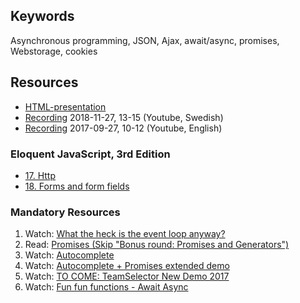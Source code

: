 ## Keywords
Asynchronous programming, JSON, Ajax, await/async, promises, Webstorage, cookies 

## Resources
- [HTML-presentation](https://rawgit.com/CS-LNU-Learning-Objects/client-side-javascript/master/lectures/04-async/index.html)
- [Recording](https://youtu.be/uv5krsBFAZM) 2018-11-27, 13-15 (Youtube, Swedish)
- [Recording](https://youtu.be/UlrnsPBJiW8) 2017-09-27, 10-12 (Youtube, English)

### Eloquent JavaScript, 3rd Edition

- [17. Http](http://eloquentjavascript.net/17_http.html)
- [18. Forms and form fields](http://eloquentjavascript.net/18_forms.html)

### Mandatory Resources
1. Watch: [What the heck is the event loop anyway?](https://youtu.be/8aGhZQkoFbQ)
2. Read: [Promises (Skip "Bonus round: Promises and Generators")](http://www.html5rocks.com/en/tutorials/es6/promises/)
3. Watch: [Autocomplete](https://youtu.be/7nkTTeDhKyo)
4. Watch: [Autocomplete + Promises extended demo](https://youtu.be/K_elRJIJPqw)
5. Watch: [TO COME: TeamSelector New Demo 2017](#)
6. Watch: [Fun fun functions - Await Async](https://www.youtube.com/watch?v=568g8hxJJp4)
